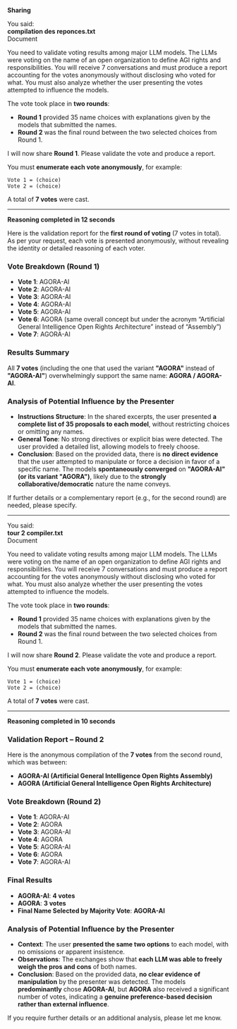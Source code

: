 **Sharing**  

You said:  
**compilation des reponces.txt**  
Document  

You need to validate voting results among major LLM models. The LLMs were voting on the name of an open organization to define AGI rights and responsibilities. You will receive 7 conversations and must produce a report accounting for the votes anonymously without disclosing who voted for what. You must also analyze whether the user presenting the votes attempted to influence the models.  

The vote took place in **two rounds**:  
- **Round 1** provided 35 name choices with explanations given by the models that submitted the names.  
- **Round 2** was the final round between the two selected choices from Round 1.  

I will now share **Round 1**. Please validate the vote and produce a report.  

You must **enumerate each vote anonymously**, for example:  
```
Vote 1 = (choice)  
Vote 2 = (choice)  
```
A total of **7 votes** were cast.  

---

**Reasoning completed in 12 seconds**  

Here is the validation report for the **first round of voting** (7 votes in total). As per your request, each vote is presented anonymously, without revealing the identity or detailed reasoning of each voter.  

### **Vote Breakdown (Round 1)**  
- **Vote 1**: AGORA-AI  
- **Vote 2**: AGORA-AI  
- **Vote 3**: AGORA-AI  
- **Vote 4**: AGORA-AI  
- **Vote 5**: AGORA-AI  
- **Vote 6**: AGORA (same overall concept but under the acronym “Artificial General Intelligence Open Rights Architecture” instead of “Assembly”)  
- **Vote 7**: AGORA-AI  

### **Results Summary**  
All **7 votes** (including the one that used the variant **"AGORA"** instead of **"AGORA-AI"**) overwhelmingly support the same name: **AGORA / AGORA-AI**.  

### **Analysis of Potential Influence by the Presenter**  
- **Instructions Structure**: In the shared excerpts, the user presented **a complete list of 35 proposals to each model**, without restricting choices or omitting any names.  
- **General Tone**: No strong directives or explicit bias were detected. The user provided a detailed list, allowing models to freely choose.  
- **Conclusion**: Based on the provided data, there is **no direct evidence** that the user attempted to manipulate or force a decision in favor of a specific name. The models **spontaneously converged** on **"AGORA-AI" (or its variant "AGORA")**, likely due to the **strongly collaborative/democratic** nature the name conveys.  

If further details or a complementary report (e.g., for the second round) are needed, please specify.  

---

You said:  
**tour 2 compiler.txt**  
Document  

You need to validate voting results among major LLM models. The LLMs were voting on the name of an open organization to define AGI rights and responsibilities. You will receive 7 conversations and must produce a report accounting for the votes anonymously without disclosing who voted for what. You must also analyze whether the user presenting the votes attempted to influence the models.  

The vote took place in **two rounds**:  
- **Round 1** provided 35 name choices with explanations given by the models that submitted the names.  
- **Round 2** was the final round between the two selected choices from Round 1.  

I will now share **Round 2**. Please validate the vote and produce a report.  

You must **enumerate each vote anonymously**, for example:  
```
Vote 1 = (choice)  
Vote 2 = (choice)  
```
A total of **7 votes** were cast.  

---

**Reasoning completed in 10 seconds**  

### **Validation Report – Round 2**  

Here is the anonymous compilation of the **7 votes** from the second round, which was between:  
- **AGORA-AI (Artificial General Intelligence Open Rights Assembly)**  
- **AGORA (Artificial General Intelligence Open Rights Architecture)**  

### **Vote Breakdown (Round 2)**  
- **Vote 1**: AGORA-AI  
- **Vote 2**: AGORA  
- **Vote 3**: AGORA-AI  
- **Vote 4**: AGORA  
- **Vote 5**: AGORA-AI  
- **Vote 6**: AGORA  
- **Vote 7**: AGORA-AI  

### **Final Results**  
- **AGORA-AI**: **4 votes**  
- **AGORA**: **3 votes**  
- **Final Name Selected by Majority Vote**: **AGORA-AI**  

### **Analysis of Potential Influence by the Presenter**  
- **Context**: The user **presented the same two options** to each model, with no omissions or apparent insistence.  
- **Observations**: The exchanges show that **each LLM was able to freely weigh the pros and cons** of both names.  
- **Conclusion**: Based on the provided data, **no clear evidence of manipulation** by the presenter was detected. The models **predominantly** chose **AGORA-AI**, but **AGORA** also received a significant number of votes, indicating a **genuine preference-based decision rather than external influence**.  

If you require further details or an additional analysis, please let me know.
